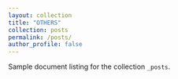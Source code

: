 ```yaml
---
layout: collection
title: "OTHERS"
collection: posts
permalink: /posts/
author_profile: false
---
```


Sample document listing for the collection `_posts`.
